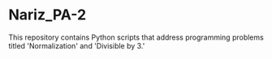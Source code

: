 # Nariz_PA-2
This repository contains Python scripts that address programming problems titled 'Normalization' and 'Divisible by 3.'
